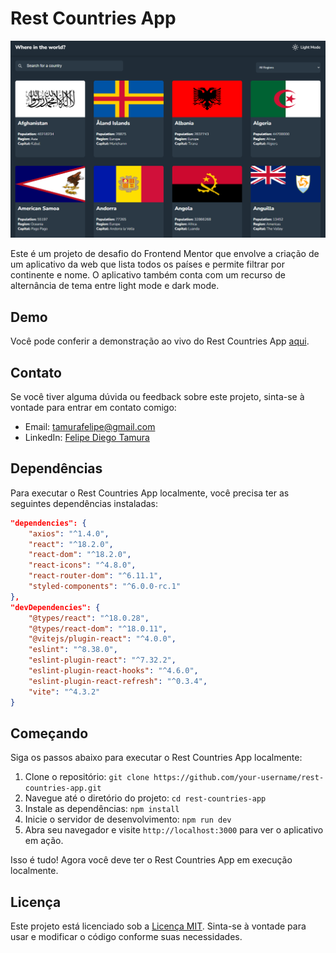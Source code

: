 # Rest Countries App

![Preview do Rest Countries App](./src/assets/preview.png)

Este é um projeto de desafio do Frontend Mentor que envolve a criação de um aplicativo da web que lista todos os países e permite filtrar por continente e nome. O aplicativo também conta com um recurso de alternância de tema entre light mode e dark mode.

## Demo

Você pode conferir a demonstração ao vivo do Rest Countries App [aqui](https://example.com).

## Contato

Se você tiver alguma dúvida ou feedback sobre este projeto, sinta-se à vontade para entrar em contato comigo:

- Email: tamurafelipe@gmail.com
- LinkedIn: [Felipe Diego Tamura](https://www.linkedin.com/in/felipe-diego-tamura/)

## Dependências

Para executar o Rest Countries App localmente, você precisa ter as seguintes dependências instaladas:

```json
"dependencies": {
    "axios": "^1.4.0",
    "react": "^18.2.0",
    "react-dom": "^18.2.0",
    "react-icons": "^4.8.0",
    "react-router-dom": "^6.11.1",
    "styled-components": "^6.0.0-rc.1"
},
"devDependencies": {
    "@types/react": "^18.0.28",
    "@types/react-dom": "^18.0.11",
    "@vitejs/plugin-react": "^4.0.0",
    "eslint": "^8.38.0",
    "eslint-plugin-react": "^7.32.2",
    "eslint-plugin-react-hooks": "^4.6.0",
    "eslint-plugin-react-refresh": "^0.3.4",
    "vite": "^4.3.2"
}
```

## Começando

Siga os passos abaixo para executar o Rest Countries App localmente:

1. Clone o repositório: `git clone https://github.com/your-username/rest-countries-app.git`
2. Navegue até o diretório do projeto: `cd rest-countries-app`
3. Instale as dependências: `npm install`
4. Inicie o servidor de desenvolvimento: `npm run dev`
5. Abra seu navegador e visite `http://localhost:3000` para ver o aplicativo em ação.

Isso é tudo! Agora você deve ter o Rest Countries App em execução localmente.

## Licença

Este projeto está licenciado sob a [Licença MIT](LICENSE). Sinta-se à vontade para usar e modificar o código conforme suas necessidades.